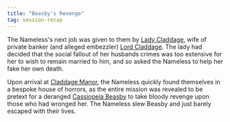 ```yaml
---
title: "Beasby's Revenge"
tag: session-recap
---
```


The Nameless's next job was given to them by [Lady Claddage](/wiki/npcs#lady-claddage), wife of private banker (and alleged embezzler) [Lord Claddage](/wiki/npcs#lord-claddage). The lady had decided that the social fallout of her husbands crimes was too extensive for her to wish to remain married to him, and so asked the Nameless to help her fake her own death. 

Upon arrival at [Claddage Manor](/wiki/six-towers#claddage-manor), the Nameless quickly found themselves in a bespoke house of horrors, as the entire mission was revealed to be pretext for a deranged [Cassiopeia Beasby](npcs#cassiopeia-beasby) to take bloody revenge upon those who had wronged her. The Nameless slew Beasby and just barely escaped with their lives.